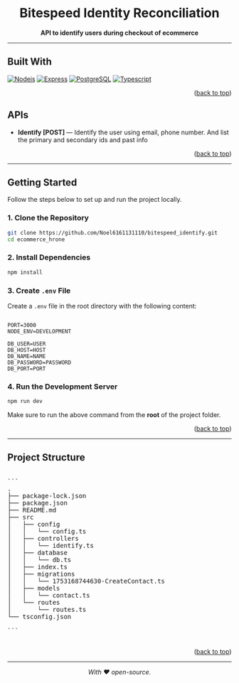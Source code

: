 <a id="readme-top"></a>


<h1 align="center">Bitespeed Identity Reconciliation</h1>

<p align="center">
  <strong>API to identify users during checkout of ecommerce</strong>
</p>

---

## Built With

[![Nodejs][Nodejs-logo]][Nodejs-url] [![Express][Express-logo]][Express-url]  [![PostgreSQL][PostgreSQL-logo]][PostgreSQL-url]   [![Typescript][Typescript-logo]][Typescript-url] 

<p align="right">(<a href="#readme-top">back to top</a>)</p>


## APIs

- **Identify [POST]** — Identify the user using email, phone number. And list the primary and secondary ids and past info

<p align="right">(<a href="#readme-top">back to top</a>)</p>



---


## Getting Started

Follow the steps below to set up and run the project locally.

### 1. Clone the Repository

```bash
git clone https://github.com/Noel6161131110/bitespeed_identify.git
cd ecommerce_hrone
```


### 2. Install Dependencies

```bash
npm install
```

### 3. Create `.env` File

Create a `.env` file in the root directory with the following content:

```

PORT=3000
NODE_ENV=DEVELOPMENT

DB_USER=USER
DB_HOST=HOST
DB_NAME=NAME
DB_PASSWORD=PASSWORD
DB_PORT=PORT

```


### 4. Run the Development Server

```bash
npm run dev
```

Make sure to run the above command from the **root** of the project folder.



<p align="right">(<a href="#readme-top">back to top</a>)</p>



---



## Project Structure

<pre lang="markdown">

```
.
├── package-lock.json
├── package.json
├── README.md
├── src
│   ├── config
│   │   └── config.ts
│   ├── controllers
│   │   └── identify.ts
│   ├── database
│   │   └── db.ts
│   ├── index.ts
│   ├── migrations
│   │   └── 1753168744630-CreateContact.ts
│   ├── models
│   │   └── contact.ts
│   └── routes
│       └── routes.ts
└── tsconfig.json

```

</pre>



<p align="right">(<a href="#readme-top">back to top</a>)</p>



---


<p align="center"><em>With ❤️ open-source.</em></p>


[Nodejs-logo]: https://img.shields.io/badge/node.js-339933?style=for-the-badge&logo=Node.js&logoColor=white
[Nodejs-url]: https://nodejs.org/en
[Express-logo]: https://img.shields.io/badge/express.js-000000?style=for-the-badge&logo=express&logoColor=white
[Express-url]: https://expressjs.com/
[Typescript-logo]: https://img.shields.io/badge/TypeScript-3178C6?style=for-the-badge&logo=typescript&logoColor=white
[Typescript-url]: https://www.typescriptlang.org/

[PostgreSQL-logo]: https://img.shields.io/badge/postgresql-4169e1?style=for-the-badge&logo=postgresql&logoColor=white
[PostgreSQL-url]: https://www.postgresql.org/
